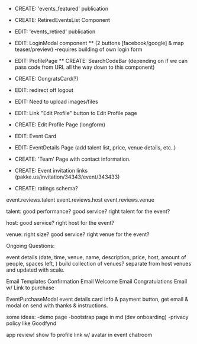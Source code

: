 
*	CREATE: 'events_featured' publication
*	CREATE: RetiredEventsList Component
*	EDIT: 'events_retired' publication	

* EDIT: LoginModal component 
** (2 buttons [facebook/google] & map teaser/preview)
		-requires building of own login form


* EDIT: ProfilePage
** CREATE: SearchCodeBar (depending on if we can pass code from URL all the way down to this component)

* CREATE: CongratsCard(?)


* EDIT: redirect off logout 
* EDIT: Need to upload images/files

* EDIT: Link "Edit Profile" button to Edit Profile page
* CREATE: Edit Profile Page (longform)

* EDIT: Event Card
* EDIT: EventDetails Page (add talent list, price, venue details, etc..)

* CREATE: 'Team' Page with contact information.

* CREATE: Event invitation links (pakke.us/invitation/34343/event/343433)

* CREATE: ratings schema? 

event.reviews.talent
event.reviews.host
event.reviews.venue


talent:
good performance?
good service?
right talent for the event?

host:
good service?
right host for the event?


venue: 
right size? 
good service?
right venue for the event?


Ongoing Questions: 

event details (date, time, venue, name, description, price, host, amount of people, spaces left, )
build collection of venues? separate from host venues and updated with scale. 

Email Templates
  Confirmation Email
  Welcome Email
  Congratulations Email w/  Link to purchase

EventPurchaseModal
  event details
  card info & payment button, 
  get email & modal on send  with thanks & instructions.
  
some ideas:
-demo page
-bootstrap page in md (dev onboarding)
-privacy policy like Goodfynd

app review!
show fb profile link w/ avatar in event chatroom

